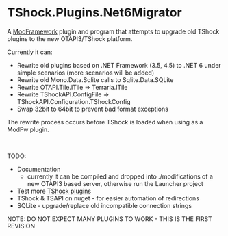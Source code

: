 # TShock.Plugins.Net6Migrator
A [ModFramework](https://github.com/DeathCradle/ModFramework.NET) plugin and program that attempts to upgrade old TShock plugins to the new OTAPI3/TShock platform.

Currently it can:

 - Rewrite old plugins based on .NET Framework (3.5, 4.5) to .NET 6 under simple scenarios (more scenarios will be added)
 - Rewrite old Mono.Data.Sqlite calls to Sqlite.Data.SQLite
 - Rewrite OTAPI.Tile.ITile => Terraria.ITile
 - Rewrite TShockAPI.ConfigFile => TShockAPI.Configuration.TShockConfig
 - Swap 32bit to 64bit to prevent bad format exceptions

The rewrite process occurs before TShock is loaded when using as a ModFw plugin.

<br/>

TODO:
 - Documentation
   - currently it can be compiled and dropped into ./modifications of a new OTAPI3 based server, otherwise run the Launcher project
 - Test more [TShock plugins](https://github.com/Pryaxis/Plugins)
 - TShock & TSAPI on nuget - for easier automation of redirections
 - SQLite - upgrade/replace old incompatible connection strings


NOTE: DO NOT EXPECT MANY PLUGINS TO WORK - THIS IS THE FIRST REVISION
